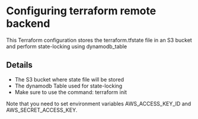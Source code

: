 # Configuring terraform remote backend
This Terraform configuration stores the terraform.tfstate file in an S3 bucket and perform state-locking using dynamodb_table

## Details
- The S3 bucket where state file will be stored
- The dynamodb Table used for state-locking
- Make sure to use the command: terraform init

Note that you need to set environment variables AWS_ACCESS_KEY_ID and AWS_SECRET_ACCESS_KEY.
